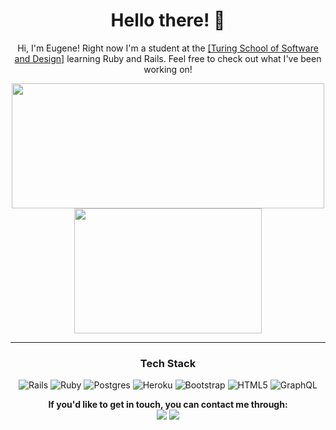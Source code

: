 
  <h1 align=center>Hello there! 👋 </h1>
  <p align=center>Hi, I'm Eugene! Right now I'm a student at the <a href="https://turing.io/?gclid=CjwKCAjwwab7BRBAEiwAapqpTDUspl8rVnlnBCJzssYDp6g5CVOrBz541kbGuO3dYmrhpycfwAB0mBoCp9AQAvD_BwE">[Turing School of Software and Design]</a> learning Ruby and Rails. Feel free to check out what I've been working on!</p>
  <!-- [![Eugene's github stats](https://github-readme-stats.vercel.app/api?username=ETBassist)](https://github.com/ETBassist/github-readme-stats) -->

  <div align="center">
    <a href="https://github.com/ETBassist/github-readme-stats">
      <img align="center" src="https://github-readme-stats.vercel.app/api?username=ETBassist&show_icons=true&theme=tokyonight" height="200" width="500"/>
    </a>
    <a href="https://github.com/ETBassist/github-readme-stats">
      <img align="center" src="https://github-readme-stats.vercel.app/api/top-langs/?username=ETBassist&theme=tokyonight" height="200" width="300"/>
    </a>
  </div>

  <hr>
  <h3 align="center">Tech Stack</h3>
  
  <p align="center">
    <img alt="Rails" src="https://img.shields.io/badge/rails%20-%23CC0000.svg?&style=for-the-badge&logo=ruby-on-rails&logoColor=white"/>
    <img alt="Ruby" src="https://img.shields.io/badge/ruby-%23CC342D.svg?&style=for-the-badge&logo=ruby&logoColor=white"/>
    <img alt="Postgres" src ="https://img.shields.io/badge/postgres-%23316192.svg?&style=for-the-badge&logo=postgresql&logoColor=white"/>
    <img alt="Heroku" src="https://img.shields.io/badge/heroku%20-%23430098.svg?&style=for-the-badge&logo=heroku&logoColor=white"/>
    <img alt="Bootstrap" src="https://img.shields.io/badge/bootstrap%20-%23563D7C.svg?&style=for-the-badge&logo=bootstrap&logoColor=white"/>
    <img alt="HTML5" src="https://img.shields.io/badge/html5%20-%23E34F26.svg?&style=for-the-badge&logo=html5&logoColor=white"/>
    <img alt="GraphQL" src="https://img.shields.io/badge/-GraphQL-E10098?style=for-the-badge&logo=graphql"/>
  </p>
  
  <p align=center>
    <strong>If you'd like to get in touch, you can contact me through:<strong> <br>
    <a href="https://www.linkedin.com/in/eugene-theriault/"><img src="https://img.shields.io/badge/LinkedIn-0077B5?style=for-the-badge&logo=linkedin&logoColor=white" /></a>  
    <a href="mailto:hybridbassist@gmail.com"><img src="https://img.shields.io/badge/Gmail-D14836?style=for-the-badge&logo=gmail&logoColor=white" /></a>
  </p>

  <!--
  **ETBassist/ETBassist** is a ✨ _special_ ✨ repository because its `README.md` (this file) appears on your GitHub profile.

  Here are some ideas to get you started:

  - 🔭 I’m currently working on ...
  - 🌱 I’m currently learning ...
  - 👯 I’m looking to collaborate on ...
  - 🤔 I’m looking for help with ...
  - 💬 Ask me about ...
  - 📫 How to reach me: ...
  - 😄 Pronouns: ...
  - ⚡ Fun fact: ...
  -->
